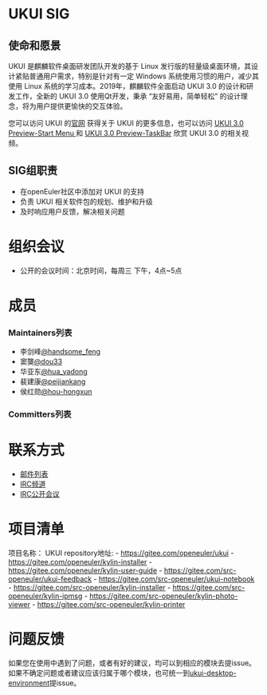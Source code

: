 # UKUI SIG

## 使命和愿景

UKUI 是麒麟软件桌面研发团队开发的基于 Linux 发行版的轻量级桌面环境，其设计紧贴普通用户需求，特别是针对有一定 Windows 系统使用习惯的用户，减少其使用 Linux 系统的学习成本。2019年，麒麟软件全面启动 UKUI 3.0 的设计和研发工作，全新的 UKUI 3.0 使用Qt开发，秉承 “友好易用，简单轻松” 的设计理念，将为用户提供更愉快的交互体验。

您可以访问 UKUI 的[官网](http://www.ukui.org/) 获得关于 UKUI 的更多信息，也可以访问 [UKUI 3.0 Preview-Start Menu ](http://www.ukui.org/news/20200205.html) 和 [UKUI 3.0 Preview-TaskBar](http://www.ukui.org/news/20200227.html) 欣赏 UKUI 3.0 的相关视频。

## SIG组职责

- 在openEuler社区中添加对 UKUI 的支持
- 负责 UKUI 相关软件包的规划、维护和升级
- 及时响应用户反馈，解决相关问题


# 组织会议

- 公开的会议时间：北京时间，每周三 下午，4点~5点


# 成员

### Maintainers列表
- 李剑峰[@handsome_feng](https://gitee.com/handsome_feng)
- 窦龑[@dou33](https://gitee.com/dou33)
- 华亚东[@hua_yadong](https://gitee.com/hua_yadong)
- 裴建康[@peijiankang](https://gitee.com/peijiankang)
- 侯红勋[@hou-hongxun](https://gitee.com/hou-hongxun)

### Committers列表


# 联系方式

- [邮件列表](dev@openeuler.org)
- [IRC频道](#openeuler-dev)
- [IRC公开会议](#openeuler-meeting)

# 项目清单

项目名称：
UKUI
repository地址:
    - https://gitee.com/openeuler/ukui
    - https://gitee.com/openeuler/kylin-installer
    - https://gitee.com/openeuler/kylin-user-guide
    - https://gitee.com/src-openeuler/ukui-feedback
    - https://gitee.com/src-openeuler/ukui-notebook
    - https://gitee.com/src-openeuler/kylin-installer
    - https://gitee.com/src-openeuler/kylin-ipmsg
    - https://gitee.com/src-openeuler/kylin-photo-viewer
    - https://gitee.com/src-openeuler/kylin-printer
    

# 问题反馈
如果您在使用中遇到了问题，或者有好的建议，均可以到相应的模块去提issue。
如果不确定问题或者建议应该归属于哪个模块，也可统一到[ukui-desktop-environment](https://gitee.com/src-openeuler/ukui-desktop-environment)提issue。
